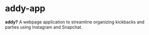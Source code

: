 # addy-app
**addy?**
A webpage application to streamline organizing kickbacks and parties using Instagram and Snapchat.
